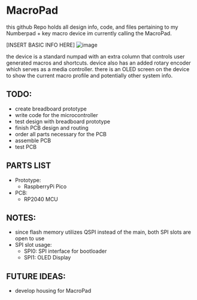 # MacroPad

this github Repo holds all design info, code, and files pertaining to my Numberpad + key macro device im currently calling the MacroPad. 

[INSERT BASIC INFO HERE]
![image](https://github.com/user-attachments/assets/0c653a97-d454-48dd-b54b-8fcd71780e4e)

the device is a standard numpad with an extra column that controls user generated macros and shortcuts. device also has an added rotary encoder which serves as a media controller. there is an OLED screen on the device to show the current macro profile and potentially other system info.


## TODO:
- create breadboard prototype
- write code for the microcontroller
- test design with breadboard prototype
- finish PCB design and routing
- order all parts necessary for the PCB
- assemble PCB
- test PCB

## PARTS LIST
- Prototype:
  * RaspberryPi Pico
- PCB:
  * RP2040 MCU

## NOTES:
- since flash memory utilizes QSPI instead of the main, both SPI slots are open to use
- SPI slot usage:
    * SPI0: SPI interface for bootloader
    * SPI1: OLED Display

## FUTURE IDEAS:
- develop housing for MacroPad
